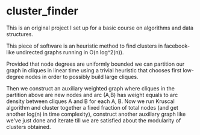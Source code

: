 # cluster_finder
This is an original project I set up for a basic course on algorithms and data structures.

This piece of software is an heuristic method to find clusters in facebook-like undirected graphs running in O(n log^2(n)).

Provided that node degrees are uniformly bounded we can partition our graph in cliques in linear time using a trivial heuristic that chooses first low-degree nodes in order to possibly build large cliques.

Then we construct an auxiliary weighted graph where cliques in the partition above are new nodes and arc (A,B) has weight equals to arc density between cliques A and B for each A, B. Now we run Kruscal algorithm and cluster together a fixed fraction of total nodes (and get another log(n) in time complexity), construct another auxiliary graph like we've just done and iterate till we are satisfied about the modularity of clusters obtained.
